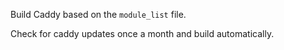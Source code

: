 Build Caddy based on the `module_list` file. 

Check for caddy updates once a month and build automatically.
